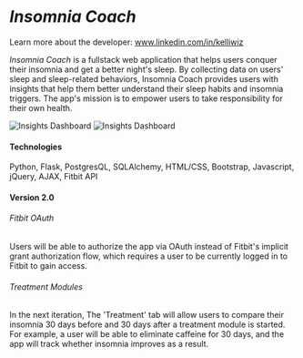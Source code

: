 
*Insomnia Coach*
===========
Learn more about the developer: www.linkedin.com/in/kelliwiz

*Insomnia Coach* is a fullstack web application that helps users conquer their insomnia and get a better night's sleep. By collecting data on users' sleep and sleep-related behaviors, Insomnia Coach provides users with insights that help them better understand their sleep habits and insomnia triggers.  The app's mission is to empower users to take responsibility for their own health.


![Insights Dashboard](https://cloud.githubusercontent.com/assets/18225190/15994536/36dc4e1a-30bc-11e6-97a9-07537e32f313.png)
![Insights Dashboard](https://cloud.githubusercontent.com/assets/18225190/15994537/39699c28-30bc-11e6-9b59-de88af376383.png)



#### Technologies
Python, Flask, PostgresQL, SQLAlchemy,
HTML/CSS, Bootstrap,
Javascript, jQuery, AJAX,
Fitbit API

#### Version 2.0

###### Fitbit OAuth
Users will be able to authorize the app via OAuth instead of Fitbit's implicit grant authorization flow, which requires a user to be currently logged in to Fitbit to gain access.

###### Treatment Modules
In the next iteration, The 'Treatment' tab will allow users to compare their insomnia 30 days before and 30 days after a treatment module is started.  For example, a user will be able to eliminate caffeine for 30 days, and the app will track whether insomnia improves as a result.    
